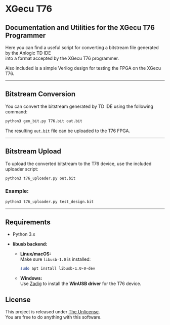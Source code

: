 # XGecu T76

## Documentation and Utilities for the XGecu T76 Programmer

Here you can find a useful script for converting a bitstream file generated by the Anlogic TD IDE  
into a format accepted by the XGecu T76 programmer.

Also included is a simple Verilog design for testing the FPGA on the XGecu T76.

---

## Bitstream Conversion

You can convert the bitstream generated by TD IDE using the following command:

```bash
python3 gen_bit.py T76.bit out.bit
```

The resulting `out.bit` file can be uploaded to the T76 FPGA.

---

## Bitstream Upload

To upload the converted bitstream to the T76 device, use the included uploader script:

```bash
python3 t76_uploader.py out.bit
```

### Example:

```bash
python3 t76_uploader.py test_design.bit
```

---

## Requirements

- Python 3.x


- **libusb backend:**
  - **Linux/macOS:**  
    Make sure `libusb-1.0` is installed:

    ```bash
    sudo apt install libusb-1.0-0-dev
    ```

  - **Windows:**  
    Use [Zadig](https://zadig.akeo.ie/) to install the **WinUSB driver** for the T76 device.


## License

This project is released under [The Unlicense](https://unlicense.org/).  
You are free to do anything with this software.
